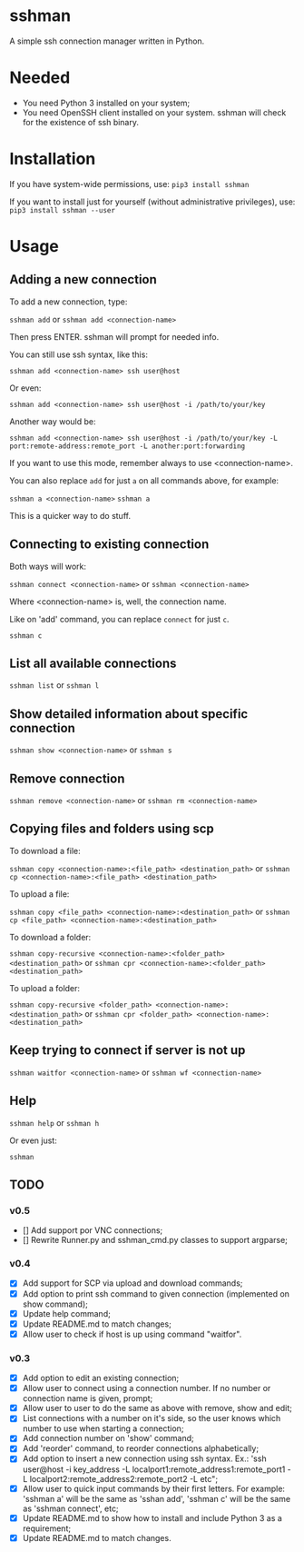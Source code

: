 # sshman
A simple ssh connection manager written in Python.

# Needed

- You need Python 3 installed on your system;
- You need OpenSSH client installed on your system. sshman will check for the existence of ssh binary.

# Installation

If you have system-wide permissions, use:
`pip3 install sshman`

If you want to install just for yourself (without administrative privileges), use:
`pip3 install sshman --user`

# Usage

## Adding a new connection

To add a new connection, type:

`sshman add` or `sshman add <connection-name>`

Then press ENTER. sshman will prompt for needed info.

You can still use ssh syntax, like this:

`sshman add <connection-name> ssh user@host`

Or even: 

`sshman add <connection-name> ssh user@host -i /path/to/your/key`

Another way would be:

`sshman add <connection-name> ssh user@host -i /path/to/your/key -L port:remote-address:remote_port -L another:port:forwarding` 

If you want to use this mode, remember always to use \<connection-name\>.

You can also replace `add` for just `a` on all commands above, for example:

`sshman a <connection-name>`
`sshman a`

This is a quicker way to do stuff.

## Connecting to existing connection

Both ways will work:

`sshman connect <connection-name>` or `sshman <connection-name>`

Where \<connection-name\> is, well, the connection name.

Like on 'add' command, you can replace `connect` for just `c`.

`sshman c`

## List all available connections

`sshman list` or `sshman l`

## Show detailed information about specific connection

`sshman show <connection-name>` or `sshman s`

## Remove connection

`sshman remove <connection-name>` or `sshman rm <connection-name>`

## Copying files and folders using scp

To download a file:

`sshman copy <connection-name>:<file_path> <destination_path>` or `sshman cp <connection-name>:<file_path> <destination_path>` 

To upload a file:

`sshman copy <file_path> <connection-name>:<destination_path>` or `sshman cp <file_path> <connection-name>:<destination_path>` 

To download a folder:

`sshman copy-recursive <connection-name>:<folder_path> <destination_path>` or `sshman cpr <connection-name>:<folder_path> <destination_path>` 

To upload a folder:

`sshman copy-recursive <folder_path> <connection-name>:<destination_path>` or `sshman cpr <folder_path> <connection-name>:<destination_path>` 

## Keep trying to connect if server is not up

`sshman waitfor <connection-name>` or `sshman wf <connection-name>` 

## Help

`sshman help` or `sshman h`

Or even just:

`sshman`

## TODO

### v0.5

- [] Add support por VNC connections;
- [] Rewrite Runner.py and sshman_cmd.py classes to support argparse; 

### v0.4

- [X] Add support for SCP via upload and download commands;
- [X] Add option to print ssh command to given connection (implemented on show command);
- [X] Update help command;
- [X] Update README.md to match changes; 
- [X] Allow user to check if host is up using command "waitfor".

### v0.3 

- [x] Add option to edit an existing connection; 
- [x] Allow user to connect using a connection number. If no number or connection name is given, prompt; 
- [x] Allow user to user to do the same as above with remove, show and edit; 
- [x] List connections with a number on it's side, so the user knows which number to use when starting a connection; 
- [x] Add connection number on 'show' command; 
- [x] Add 'reorder' command, to reorder connections alphabetically; 
- [x] Add option to insert a new connection using ssh syntax. Ex.: 'ssh user@host -i key_address -L localport1:remote_address1:remote_port1 -L localport2:remote_address2:remote_port2 -L etc"; 
- [x] Allow user to quick input commands by their first letters. For example: 'sshman a' will be the same as 'sshan add', 'sshman c' will be the same as 'sshman connect', etc; 
- [x] Update README.md to show how to install and include Python 3 as a requirement; 
- [x] Update README.md to match changes. 

